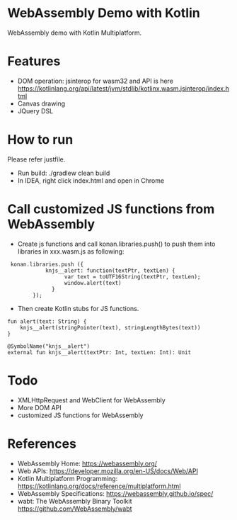 WebAssembly Demo with Kotlin
============================
WebAssembly demo with Kotlin Multiplatform.

# Features

* DOM operation: jsinterop for wasm32 and API is here https://kotlinlang.org/api/latest/jvm/stdlib/kotlinx.wasm.jsinterop/index.html
* Canvas drawing
* JQuery DSL

# How to run
Please refer justfile.

* Run build:  ./gradlew clean build
* In IDEA, right click index.html and open in Chrome

# Call customized JS functions from WebAssembly

* Create js functions and call konan.libraries.push() to push them into libraries in xxx.wasm.js as following:
```
 konan.libraries.push ({
            knjs__alert: function(textPtr, textLen) {
                  var text = toUTF16String(textPtr, textLen);
                  window.alert(text)
              }
        });
```

* Then create Kotlin stubs for JS functions.
```
fun alert(text: String) {
    knjs__alert(stringPointer(text), stringLengthBytes(text))
}

@SymbolName("knjs__alert")
external fun knjs__alert(textPtr: Int, textLen: Int): Unit

```

# Todo

* XMLHttpRequest and  WebClient for WebAssembly
* More DOM API
* customized JS functions for WebAssembly

# References

* WebAssembly Home: https://webassembly.org/
* Web APIs: https://developer.mozilla.org/en-US/docs/Web/API
* Kotlin Multiplatform Programming: https://kotlinlang.org/docs/reference/multiplatform.html
* WebAssembly Specifications: https://webassembly.github.io/spec/
* wabt: The WebAssembly Binary Toolkit https://github.com/WebAssembly/wabt
